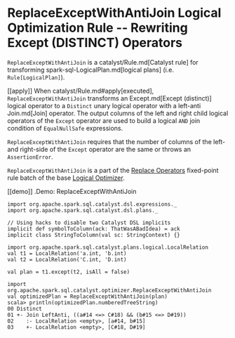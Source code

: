 # ReplaceExceptWithAntiJoin Logical Optimization Rule -- Rewriting Except (DISTINCT) Operators

`ReplaceExceptWithAntiJoin` is a catalyst/Rule.md[Catalyst rule] for transforming spark-sql-LogicalPlan.md[logical plans] (i.e. `Rule[LogicalPlan]`).

[[apply]]
When catalyst/Rule.md#apply[executed], `ReplaceExceptWithAntiJoin` transforms an Except.md[Except (distinct)] logical operator to a `Distinct` unary logical operator with a left-anti Join.md[Join] operator. The output columns of the left and right child logical operators of the `Except` operator are used to build a logical `AND` join condition of `EqualNullSafe` expressions.

`ReplaceExceptWithAntiJoin` requires that the number of columns of the left- and right-side of the `Except` operator are the same or throws an `AssertionError`.

`ReplaceExceptWithAntiJoin` is a part of the [Replace Operators](../catalyst/Optimizer.md#Replace-Operators) fixed-point rule batch of the base [Logical Optimizer](../catalyst/Optimizer.md).

[[demo]]
.Demo: ReplaceExceptWithAntiJoin
```
import org.apache.spark.sql.catalyst.dsl.expressions._
import org.apache.spark.sql.catalyst.dsl.plans._

// Using hacks to disable two Catalyst DSL implicits
implicit def symbolToColumn(ack: ThatWasABadIdea) = ack
implicit class StringToColumn(val sc: StringContext) {}

import org.apache.spark.sql.catalyst.plans.logical.LocalRelation
val t1 = LocalRelation('a.int, 'b.int)
val t2 = LocalRelation('C.int, 'D.int)

val plan = t1.except(t2, isAll = false)

import org.apache.spark.sql.catalyst.optimizer.ReplaceExceptWithAntiJoin
val optimizedPlan = ReplaceExceptWithAntiJoin(plan)
scala> println(optimizedPlan.numberedTreeString)
00 Distinct
01 +- Join LeftAnti, ((a#14 <=> C#18) && (b#15 <=> D#19))
02    :- LocalRelation <empty>, [a#14, b#15]
03    +- LocalRelation <empty>, [C#18, D#19]
```

